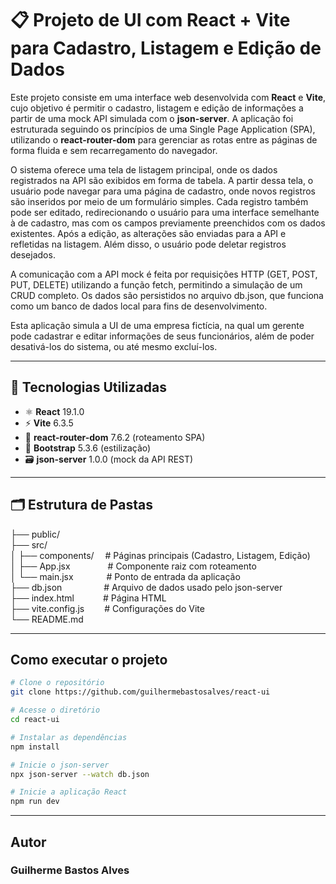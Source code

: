 # 📋 Projeto de UI com React + Vite para Cadastro, Listagem e Edição de Dados

Este projeto consiste em uma interface web desenvolvida com **React** e **Vite**, cujo objetivo é permitir o cadastro, listagem e edição de informações a partir de uma mock API simulada com o **json-server**. A aplicação foi estruturada seguindo os princípios de uma Single Page Application (SPA), utilizando o **react-router-dom** para gerenciar as rotas entre as páginas de forma fluida e sem recarregamento do navegador.

O sistema oferece uma tela de listagem principal, onde os dados registrados na API são exibidos em forma de tabela. A partir dessa tela, o usuário pode navegar para uma página de cadastro, onde novos registros são inseridos por meio de um formulário simples. Cada registro também pode ser editado, redirecionando o usuário para uma interface semelhante à de cadastro, mas com os campos previamente preenchidos com os dados existentes. Após a edição, as alterações são enviadas para a API e refletidas na listagem. Além disso, o usuário pode deletar registros desejados.

A comunicação com a API mock é feita por requisições HTTP (GET, POST, PUT, DELETE) utilizando a função fetch, permitindo a simulação de um CRUD completo. Os dados são persistidos no arquivo db.json, que funciona como um banco de dados local para fins de desenvolvimento.

Esta aplicação simula a UI de uma empresa fictícia, na qual um gerente pode cadastrar e editar informações de seus funcionários, além de poder desativá-los do sistema, ou até mesmo excluí-los.

---
## 🧰 Tecnologias Utilizadas

- ⚛️ **React** 19.1.0
- ⚡ **Vite** 6.3.5
- 🧭 **react-router-dom** 7.6.2 (roteamento SPA)
- 🎨 **Bootstrap** 5.3.6 (estilização)
- 🗃️ **json-server** 1.0.0 (mock da API REST)


---
## 🗂 Estrutura de Pastas
├── public/<br>
├── src/<br>
│   ├── components/       &ensp;&ensp;# Páginas principais (Cadastro, Listagem, Edição)<br>
│   ├── App.jsx           &ensp;&ensp;&ensp;&ensp;&ensp;&ensp;&ensp;&ensp;# Componente raiz com roteamento <br>
│   └── main.jsx          &ensp;&ensp;&ensp;&ensp;&ensp;&ensp;&ensp;# Ponto de entrada da aplicação<br>
├── db.json               &ensp;&ensp;&ensp;&ensp;&ensp;&ensp;&ensp;&ensp;&ensp;# Arquivo de dados usado pelo json-server<br>
├── index.html            &ensp;&ensp;&ensp;&ensp;&ensp;&ensp;# Página HTML<br>
├── vite.config.js        &ensp;&ensp;&ensp;&ensp;# Configurações do Vite<br>
└── README.md <br>

---
## Como executar o projeto

```bash
# Clone o repositório
git clone https://github.com/guilhermebastosalves/react-ui

# Acesse o diretório
cd react-ui

# Instalar as dependências
npm install

# Inicie o json-server
npx json-server --watch db.json

# Inicie a aplicação React
npm run dev
```
---
## Autor
### Guilherme Bastos Alves
